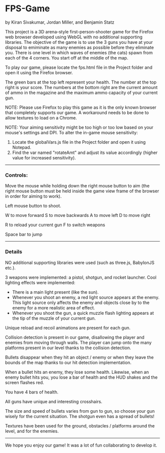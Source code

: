 # FPS-Game
by Kiran Sivakumar, Jordan Miller, and Benjamin Statz

This project is a 3D arena-style first-person-shooter game for the
Firefox web browser developed using WebGL with no additional
supporting libraries.
The objective of the game is to use the 3 guns you have at your
disposal to emiminate as many enemies as possible before they
eliminate you.
There is one level in which waves of enemies (the cats)
spawn from each of the 4 corners. You start off at the middle
of the map. 

To play our game, please locate the fps.html file in the Project
folder and open it using the Firefox browser.

The green bars at the top left represent your health.
The number at the top right is your score. The numbers at the bottom
right are the current amount of ammo in the magazine and the maximum
ammo capacity of your current gun.

NOTE: Please use Firefox to play this game as it is the only known
browser that completely supports our game. A workaround needs to be done to allow textures to load on a Chrome. 

NOTE: Your aiming sensitivity might be too high or too low based on your mouse's settings and DPI. To alter the in-game mouse sensitivity:
1) Locate the globalVars.js file in the Project folder and open it using Notepad.
2) Find the var named "rotateAmt" and adjust its value accordingly (higher value for increased sensitivity).

-------------------------------------------------------------------------

### Controls:
Move the mouse while holding down the right mouse button to aim
(the right mouse button must be held inside the game view frame
of the browser in order for aiming to work).

Left mouse button to shoot.

W to move forward
S to move backwards
A to move left
D to move right

R to reload your current gun
F to switch weapons

Space bar to jump

-------------------------------------------------------------------------

### Details

NO additional supporting libraries were used (such as three.js, BabylonJS etc.).

3 weapons were implemented: a pistol, shotgun, and rocket launcher.
Cool lighting effects were implemented:
 - There is a main light present (like the sun).
 - Whenever you shoot an enemy, a red light source appears at the enemy.
	This light source only affects the enemy and objects close by to the
	enemy for a more realistic area of effect.
 - Whenever you shoot the gun, a quick muzzle flash lighting appears at the
	tip of the muzzle of your current gun.
	
Unique reload and recoil animations are present for each gun.

Collision detection is present in our game, disallowing the player and enemies
from moving through walls.
The player can jump onto the many platforms present in our level thanks to
the collision detection.

Bullets disappear when they hit an object / enemy or when they leave the bounds
of the map thanks to our hit detection implementation.

When a bullet hits an enemy, they lose some health. Likewise, when an enemy bullet
hits you, you lose a bar of health and the HUD shakes and the screen flashes red.

You have 4 bars of health.

All guns have unique and interesting crosshairs.

The size and speed of bullets varies from gun to gun, so choose your gun wisely for
the current situation. The shotgun even has a spread of bullets!

Textures have been used for the ground, obstacles / platforms around the level, 
and for the enemies.

--------------------------------------------------------------------------

We hope you enjoy our game! It was a lot of fun collaborating to develop it.
